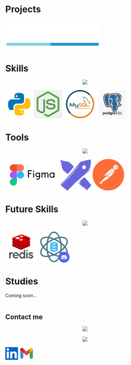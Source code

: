 # Projects
<a href="https://github.com/DevWare-C/TaskDev">
  <img src="src/devware_logo.png" alt="DaveWare" width='300'>
</a>
<br>

# Skills
<p align="center">
  <a href="https://skillicons.dev">
    <img src="https://skillicons.dev/icons?i=git,github,express,nodejs,py,flask,mysql,postgres" />
  </a>
</p>















<img src="src/python.png" alt="Python" width="90"/><img src="src/nodejs.png" alt="Node.js" width="90" />
<img src="src/mysql.png" alt="MySQL" width="110"/><img src="src/postgresql.png" alt="PostgreSQL" width="90" /> <br>

# Tools
<p align="center">
  <a href="https://skillicons.dev">
    <img src="https://skillicons.dev/icons?i=discord,postman,vscode,figma" />
  </a>
</p>






<img src="src/figma.png" alt="Figma" width="170"/> <img src="src/excalidraw.png" alt="Excalidraw" width="98"/> <img src="src/postman.png" alt="PostMan" width="100"/>

# Future Skills
<p align="center">
  <a href="https://skillicons.dev">
    <img src="https://skillicons.dev/icons?i=redis" />
  </a>
</p>
<img src="src/redis.png" alt="Redis" width='100'>  <a href="https://discord.gg/Re9T7AW7"><img src="src/data_science.png" alt="Data Science" width='100'></a>

# Studies
Coming soon...
<br><br>
## Contact me
<p align="center">
  <a href="mailto:Max_Zta@hotmail.com">
    <img src="https://skillicons.dev/icons?i=gmail" />
  </a>
</p>
<p align="center">
  <a href="https://www.linkedin.com/in/maximiliano-zonta/">
    <img src="https://skillicons.dev/icons?i=linkedin" />
  </a>
</p>
<a href="https://www.linkedin.com/in/maximiliano-zonta/"><img src="src/linkedin.png" alt="LinkedIn" width='40'></a>
<a href="mailto:Max_Zta@hotmail.com"><img src="src/gmail.png" alt="Gmail" width='46'></a>
